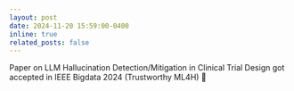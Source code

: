 ```yaml
---
layout: post
date: 2024-11-20 15:59:00-0400
inline: true
related_posts: false
---
```


Paper on LLM Hallucination Detection/Mitigation in Clinical Trial Design got accepted in IEEE Bigdata 2024 (Trustworthy ML4H) 🎉
